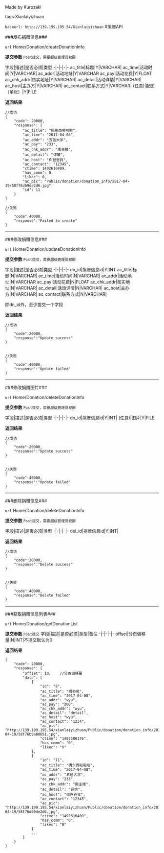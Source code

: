 ﻿Made by Kurozaki

tags:Xianlaiyizhuan

``baseurl: http://139.199.195.54/Xianlaiyizhuan``
#捐赠API


###发布捐赠信息###

``url``
Home/Donation/createDonationInfo

**提交参数**
``Post提交，需要超级管理员权限``

字段|描述|是否必须|类型
-|-|-|-|-
ac_title|标题|Y|VARCHAR|
ac_time|活动时间|Y|VARCHAR|
ac_addr|活动地址|Y|VARCHAR
ac_pay|活动花费|Y|FLOAT
ac_chk_addr|核实地址|Y|VARCHAR|
ac_detail|活动详情|Y|VARCHAR|
ac_host|主办方|Y|VARCHAR|
ac_contact|联系方式|Y|VARCHAR|
(任意)|配图（单张）|Y|FILE

**返回结果**

```
//成功
{
    "code": 20000,
    "response": {
        "ac_title": "捐东西啦啦啦",
        "ac_time": "2017-04-08",
        "ac_addr": "五邑大学",
        "ac_pay": "233",
        "ac_chk_addr": "南主楼",
        "ac_detail": "详情",
        "ac_host": "你爸爸我",
        "ac_contact": "12345",
        "ctime": 1492610409,
        "has_comm": 0,
        "likec": 0,
        "ac_pic": "Public/donation/donation_info/2017-04-19/58f76d69de2d6.jpg",
        "id": 11
    }
}

//失败
{
    "code":40000,
    "response":"Failed to create"
}
```
***
###修改捐赠信息###

``url``
Home/Donation/updateDonationInfo

**提交参数**
``Post提交，需要超级管理员权限``

字段|描述|是否必须|类型
-|-|-|-|-
dn_id|捐赠信息id|Y|INT
ac_title|标题|N|VARCHAR|
ac_time|活动时间|N|VARCHAR|
ac_addr|活动地址|N|VARCHAR
ac_pay|活动花费|N|FLOAT
ac_chk_addr|核实地址|N|VARCHAR|
ac_detail|活动详情|N|VARCHAR|
ac_host|主办方|N|VARCHAR|
ac_contact|联系方式|N|VARCHAR|

除dn_id外，至少提交一个字段

**返回结果**

```
//成功
{
    "code":20000,
    "response":"Update success"
}


//失败
{
    "code":40000,
    "response":"Update failed"
}
```
***

###修改捐赠图片###

``url``
Home/Donation/deleteDonationInfo

**提交参数**
``Post提交，需要超级管理员权限``

字段|描述|是否必须|类型
-|-|-|-|-
dn_id|捐赠信息id|Y|INT|
(任意)|图片|Y|FILE


**返回结果**

```
//成功
{
    "code":20000,
    "response":"Update success"
}


//失败
{
    "code":40000,
    "response":"Update failed"
}
```
***

###删除捐赠信息###

``url``
Home/Donation/deleteDonationInfo

**提交参数**
``Post提交，需要超级管理员权限``

字段|描述|是否必须|类型
-|-|-|-|-
del_id|捐赠信息id|Y|INT|


**返回结果**

```
//成功
{
    "code":20000,
    "response":"Delete success"
}


//失败
{
    "code":40000,
    "response":"Delete failed"
}
```
***

###获取捐赠信息列表###

``url``
Home/Donation/getDonationList

**提交参数**
``Post提交``
字段|描述|是否必须|类型|备注
-|-|-|-|-
offset|分页偏移量|N|INT|不提交默认为0

**返回结果**
```
{
    "code": 20000,
    "response": {
        "offset": 10,    //分页偏移量
        "data": [
            {
                "id": "8",
                "ac_title": "捐书啦",
                "ac_time": "2017-04-08",
                "ac_addr": "wyu",
                "ac_pay": "200",
                "ac_chk_addr": "wyu",
                "ac_detail": "detail",
                "ac_host": "wyu",
                "ac_contact": "1234",
                "ac_pic": "http://139.199.195.54/xianlaiyizhuan/Public/donation/donation_info/2017-04-19/58f76b9a80651.jpg",
                "ctime": "1492580176",
                "has_comm": "0",
                "likec": "0"
            },
            {
                "id": "11",
                "ac_title": "捐东西啦啦啦",
                "ac_time": "2017-04-08",
                "ac_addr": "五邑大学",
                "ac_pay": "233",
                "ac_chk_addr": "南主楼",
                "ac_detail": "详情",
                "ac_host": "你爸爸我",
                "ac_contact": "12345",
                "ac_pic": "http://139.199.195.54/xianlaiyizhuan/Public/donation/donation_info/2017-04-19/58f76d69de2d6.jpg",
                "ctime": "1492610409",
                "has_comm": "0",
                "likec": "0"
            }
            ...
        ]
    }
}
```